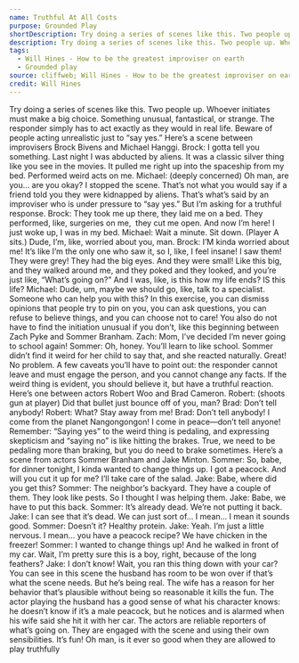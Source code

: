 ```yaml
---
name: Truthful At All Costs
purpose: Grounded Play
shortDescription: Try doing a series of scenes like this. Two people up. Whoever initiates must make a big choice. Something unusual, fantastical, or strange.
description: Try doing a series of scenes like this. Two people up. Whoever initiates must make a big choice. Something unusual, fantastical, or strange. The responder simply has to act exactly as they would in real life.
tags:
  - Will Hines - How to be the greatest improviser on earth
  - Grounded play
source: cliffweb; Will Hines - How to be the greatest improviser on earth
credit: Will Hines
---
```


Try doing a series of scenes like this. Two people up. Whoever initiates must make a big choice. Something unusual, fantastical, or strange. The responder simply has to act exactly as they would in real life.
Beware of people acting unrealistic just to “say yes.” Here’s a scene between improvisers
Brock Bivens and Michael Hanggi.
Brock: I gotta tell you something. Last night I was abducted by aliens. It was a classic silver thing like you see in the movies. It pulled me right up into the spaceship from my bed. Performed weird acts on me.
Michael: (deeply concerned) Oh man, are you… are you okay?
I stopped the scene. That’s not what you would say if a friend told you they were kidnapped by aliens. That’s what’s said by an improviser who is under pressure to “say yes.” But I’m asking for a truthful response.
Brock: They took me up there, they laid me on a bed. They performed, like, surgeries on me,  they cut me open. And now I’m here! I just woke up, I was in my bed.
Michael: Wait a minute. Sit down. (Player A sits.) Dude, I’m, like, worried about you, man.
Brock: I’M kinda worried about me! It’s like I’m the only one who saw it, so I, like, I feel insane! I saw them! They were grey! They had the big eyes. And they were small! Like this big, and they walked around me, and they poked and they looked, and you’re just like, “What’s going on?” And I was, like, is this how my life ends? IS this life?
Michael: Dude, um, maybe we should go, like, talk to a specialist. Someone who can help you with this?
In this exercise, you can dismiss opinions that people try to pin on you, you can ask questions, you can refuse to believe things, and you can choose not to care! You also do not have to find the initiation unusual if you don’t, like this beginning between Zach Pyke and Sommer
Branham.
Zach: Mom, I’ve decided I’m never going to school again!
Sommer: Oh, honey. You’ll learn to like school.
Sommer didn’t find it weird for her child to say that, and she reacted naturally. Great! No problem.
A few caveats you’ll have to point out: the responder cannot leave and must engage the person, and you cannot change any facts. If the weird thing is evident, you should believe it, but have a truthful reaction. Here’s one between actors Robert Woo and Brad Cameron.
Robert: (shoots gun at player) Did that bullet just bounce off of you, man?
Brad: Don’t tell anybody!
Robert: What? Stay away from me!
Brad: Don’t tell anybody! I come from the planet Nangongongon! I come in peace—don’t tell anyone!
Remember: “Saying yes” to the weird thing is pedaling, and expressing skepticism and “saying no” is like hitting the brakes. True, we need to be pedaling more than braking, but you do need to brake sometimes. Here’s a scene from actors Sommer Branham and Jake Minton.
Sommer: So, babe, for dinner tonight, I kinda wanted to change things up. I got a peacock.
And will you cut it up for me? I’ll take care of the salad.
Jake: Babe, where did you get this?
Sommer: The neighbor’s backyard. They have a couple of them. They look like pests. So I thought I was helping them.
Jake: Babe, we have to put this back.
Sommer: It’s already dead. We’re not putting it back.
Jake: I can see that it’s dead. We can just sort of… I mean… I mean it sounds good.
Sommer: Doesn’t it? Healthy protein.
Jake: Yeah. I’m just a little nervous. I mean… you have a peacock recipe? We have chicken in the freezer!
Sommer: I wanted to change things up! And he walked in front of my car. Wait, I’m pretty sure this is a boy, right, because of the long feathers?
Jake: I don’t know! Wait, you ran this thing down with your car?
You can see in this scene the husband has room to be won over if that’s what the scene needs. But he’s being real. The wife has a reason for her behavior that’s plausible without being so reasonable it kills the fun.
The actor playing the husband has a good sense of what his character knows: he doesn’t know if it’s a male peacock, but he notices and is alarmed when his wife said she hit it with her car.
The actors are reliable reporters of what’s going on. They are engaged with the scene and using their own sensibilities. It’s fun! Oh man, is it ever so good when they are allowed to play truthfully
